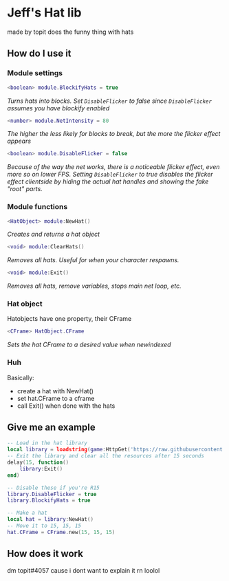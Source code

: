 # Jeff's Hat lib
made by topit
does the funny thing with hats

## How do I use it

### Module settings
```lua
<boolean> module.BlockifyHats = true
``` 
*Turns hats into blocks. Set `DisableFlicker` to false since `DisableFlicker` assumes you have blockify enabled*

```lua
<number> module.NetIntensity = 80
``` 
*The higher the less likely for blocks to break, but the more the flicker effect appears*
```lua
<boolean> module.DisableFlicker = false
``` 
*Because of the way the net works, there is a noticeable flicker effect, even more so on lower FPS. Setting `DisableFlicker` to true disables the flicker effect clientside by hiding the actual hat handles and showing the fake "root" parts.*

### Module functions
```lua
<HatObject> module:NewHat()
```
*Creates and returns a hat object*
```lua
<void> module:ClearHats()
```
*Removes all hats. Useful for when your character respawns.*
```lua
<void> module:Exit()
```
*Removes all hats, remove variables, stops main net loop, etc.*

### Hat object
Hatobjects have one property, their CFrame
```lua
<CFrame> HatObject.CFrame
```
*Sets the hat CFrame to a desired value when newindexed*

### Huh
Basically: 
- create a hat with NewHat()
- set hat.CFrame to a cframe
- call Exit() when done with the hats

## Give me an example
```lua
-- Load in the hat library
local library = loadstring(game:HttpGet('https://raw.githubusercontent.com/topitbopit/rblx/main/hat_lib/main.lua'))()
-- Exit the library and clear all the resources after 15 seconds
delay(15, function() 
    library:Exit()
end)

-- Disable these if you're R15
library.DisableFlicker = true
library.BlockifyHats = true

-- Make a hat
local hat = library:NewHat()
-- Move it to 15, 15, 15
hat.CFrame = CFrame.new(15, 15, 15)
```

## How does it work
dm topit#4057 cause i dont want to explain it rn loolol
